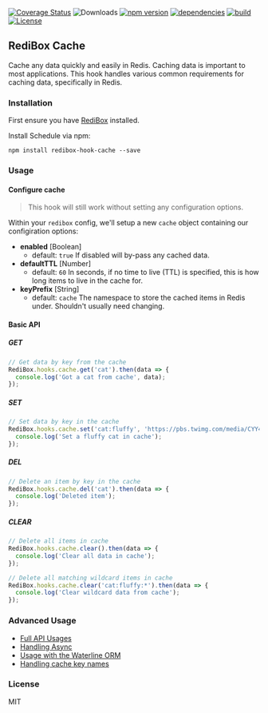 [![Coverage Status](https://coveralls.io/repos/github/redibox/cache/badge.svg?branch=master)](https://coveralls.io/github/redibox/cache?branch=master)
![Downloads](https://img.shields.io/npm/dt/redibox-hook-cache.svg)
[![npm version](https://img.shields.io/npm/v/redibox-hook-cache.svg)](https://www.npmjs.com/package/redibox-hook-cache)
[![dependencies](https://img.shields.io/david/redibox/cache.svg)](https://david-dm.org/redibox/cache)
[![build](https://travis-ci.org/redibox/cache.svg)](https://travis-ci.org/redibox/cache)
[![License](https://img.shields.io/npm/l/redibox-hook-cache.svg)](/LICENSE)

## RediBox Cache

Cache any data quickly and easily in Redis. Caching data is important to most applications. This hook handles various common requirements for caching data, specifically in Redis.

### Installation

First ensure you have [RediBox](https://github.com/redibox/core) installed.

Install Schedule via npm:

`npm install redibox-hook-cache --save`

### Usage

#### Configure cache

> This hook will still work without setting any configuration options.

Within your `redibox` config, we'll setup a new `cache` object containing our configiration options:

- **enabled** [Boolean]
  - default: `true`
If disabled will by-pass any cached data.
- **defaultTTL** [Number]
  - default: `60`
In seconds, if no time to live (TTL) is specified, this is how long items to live in the cache for.
- **keyPrefix** [String]
  - default: `cache`
The namespace to store the cached items in Redis under. Shouldn't usually need changing.

#### Basic API

##### GET
```javascript
// Get data by key from the cache
RediBox.hooks.cache.get('cat').then(data => {
  console.log('Got a cat from cache', data);
});
```

##### SET
```javascript
// Set data by key in the cache
RediBox.hooks.cache.set('cat:fluffy', 'https://pbs.twimg.com/media/CYY44mYWMAATghb.jpg:small').then(() => {
  console.log('Set a fluffy cat in cache');
});
```

##### DEL
```javascript
// Delete an item by key in the cache
RediBox.hooks.cache.del('cat').then(data => {
  console.log('Deleted item');
});
```

##### CLEAR
```javascript
// Delete all items in cache
RediBox.hooks.cache.clear().then(data => {
  console.log('Clear all data in cache');
});

// Delete all matching wildcard items in cache
RediBox.hooks.cache.clear('cat:fluffy:*').then(data => {
  console.log('Clear wildcard data from cache');
});
```

### Advanced Usage

- [Full API Usages]()
- [Handling Async]()
- [Usage with the Waterline ORM]()
- [Handling cache key names]()

### License

MIT
